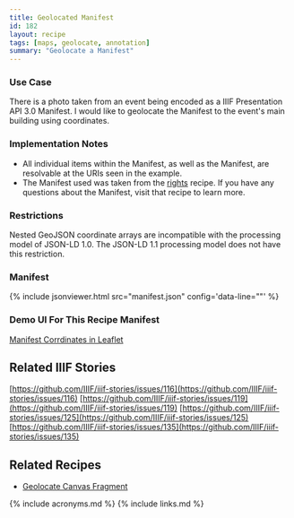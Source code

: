 ```yaml
---
title: Geolocated Manifest
id: 182
layout: recipe
tags: [maps, geolocate, annotation]
summary: "Geolocate a Manifest"
---
```


### Use Case 
There is a photo taken from an event being encoded as a IIIF Presentation API 3.0 Manifest. I would like to geolocate the Manifest to the event's main building using coordinates.  

### Implementation Notes
* All individual items within the Manifest, as well as the Manifest, are resolvable at the URIs seen in the example.  
* The Manifest used was taken from the [rights](https://github.com/IIIF/cookbook-recipes/issues/8) recipe.  If you have any questions about the Manifest, visit that recipe to learn more. 

### Restrictions
Nested GeoJSON coordinate arrays are incompatible with the processing model of JSON-LD 1.0. The JSON-LD 1.1 processing model does not have this restriction.  

### Manifest
{% include jsonviewer.html src="manifest.json" config='data-line=""' %}

### Demo UI For This Recipe Manifest
[Manifest Corrdinates in Leaflet](http://geo.rerum.io/geolocate/viewAnnotations.html?manifest=https://raw.githubusercontent.com/IIIF/cookbook-recipes/0182-geolocated-simple-manifest/recipe/0182-geolocated-simple-manifest/manifest.json)

## Related IIIF Stories
[https://github.com/IIIF/iiif-stories/issues/116](https://github.com/IIIF/iiif-stories/issues/116)
[https://github.com/IIIF/iiif-stories/issues/119](https://github.com/IIIF/iiif-stories/issues/119)
[https://github.com/IIIF/iiif-stories/issues/125](https://github.com/IIIF/iiif-stories/issues/125)
[https://github.com/IIIF/iiif-stories/issues/135](https://github.com/IIIF/iiif-stories/issues/135)

## Related Recipes
* [Geolocate Canvas Fragment](https://github.com/IIIF/cookbook-recipes/issues/139)

{% include acronyms.md %}
{% include links.md %}
